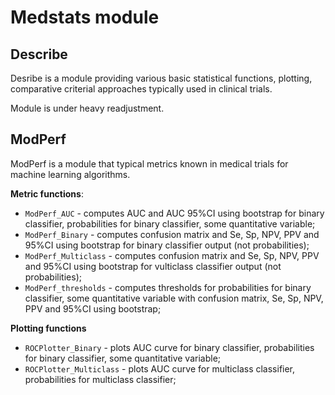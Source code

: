 # Medstats module

## Describe

Desribe is a module providing various basic statistical functions, plotting, comparative criterial approaches typically used in clinical trials.

Module is under heavy readjustment.

## ModPerf

ModPerf is a module that typical metrics known in medical trials for machine learning algorithms.

**Metric functions**:

- `ModPerf_AUC` - computes AUC and AUC 95%CI using bootstrap for binary classifier, probabilities for binary classifier, some quantitative variable;
- `ModPerf_Binary` - computes confusion matrix and Se, Sp, NPV, PPV and 95%CI using bootstrap for binary classifier output (not probabilities);
- `ModPerf_Multiclass` - computes confusion matrix and Se, Sp, NPV, PPV and 95%CI using bootstrap for vulticlass classifier output (not probabilities);
- `ModPerf_thresholds` - computes thresholds for probabilities for binary classifier, some quantitative variable with confusion matrix, Se, Sp, NPV, PPV and 95%CI using bootstrap;

**Plotting functions**

- `ROCPlotter_Binary` - plots AUC curve for binary classifier, probabilities for binary classifier, some quantitative variable;
- `ROCPlotter_Multiclass` - plots AUC curve for multiclass classifier, probabilities for multiclass classifier;


